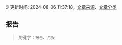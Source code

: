 :alarm_clock: 更新时间: 2024-08-06 11:37:18。[文章来源](/README.md)、[文章分类](/TAGS.md)

## 报告


> 关键字：`报告`、`月报`



